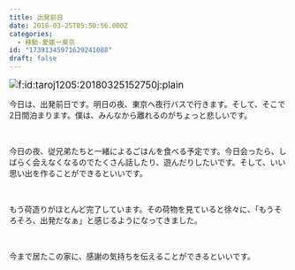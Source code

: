 ```yaml
---
title: 出発前日
date: 2018-03-25T05:50:56.000Z
categories:
  - 移動-愛媛ー東京
id: "17391345971629241088"
draft: false
---
```

<p><img class="hatena-fotolife" style="font-size: 13pt;" title="f:id:taroj1205:20180325152750j:plain" src="https://cdn-ak.f.st-hatena.com/images/fotolife/t/taroj1205/20180325/20180325152750.jpg" alt="f:id:taroj1205:20180325152750j:plain" /></p>
<p>今日は、出発前日です。明日の夜、東京へ夜行バスで行きます。そして、そこで2日間泊まります。僕は、みんなから離れるのがちょっと悲しいです。</p>
<p> </p>
<p>今日の夜、従兄弟たちと一緒によるごはんを食べる予定です。今日会ったら、しばらく会えなくなるのでたくさん話したり、遊んだりしたいです。そして、いい思い出を作ることができるといいです。</p>
<p> </p>
<p>もう荷造りがほとんど完了しています。その荷物を見ていると徐々に、「もうそろそろ、出発だなぁ」と感じるようになってきました。</p>
<p> </p>
<p>今まで居たこの家に、感謝の気持ちを伝えることができるといいです。</p>
